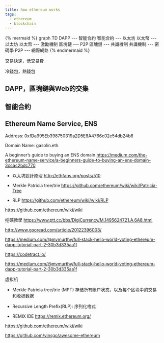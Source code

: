 ```yaml
---
title: how ethereum works
tags:
  - ethereum
  - blockchain
---
```


{% mermaid %}
graph TD
DAPP --- 智能合約
智能合約 --- 以太坊
以太幣 --- 以太坊
以太幣 --- 激勵機制
區塊鏈 --- P2P
區塊鏈 --- 共識機制
共識機制 --- 密碼學
P2P --- 網際網路
{% endmermaid %}


交易快速，低交易費


冷錢包，熱錢包

## DAPP，區塊鏈與Web的交集

## 智能合約

## Ethereum Name Service, ENS

Address: 0xfDa995Eb398750319a2D5E8A4766c02e54db24b8

Domain Name:
gasolin.eth

A beginner’s guide to buying an ENS domain
https://medium.com/the-ethereum-name-service/a-beginners-guide-to-buying-an-ens-domain-3ccac2bdc770


* 以太坊設計原理 http://ethfans.org/posts/510

* Merkle Patricia tree/trie https://github.com/ethereum/wiki/wiki/Patricia-Tree
* RLP https://github.com/ethereum/wiki/wiki/RLP

https://github.com/ethereum/wiki/wiki


挖礦教學
https://www.ptt.cc/bbs/DigiCurrency/M.1495624721.A.6A8.html

http://www.gooread.com/article/20122396003/

https://medium.com/@mvmurthy/full-stack-hello-world-voting-ethereum-dapp-tutorial-part-2-30b3d335aa1f

https://codetract.io/

https://medium.com/@mvmurthy/full-stack-hello-world-voting-ethereum-dapp-tutorial-part-2-30b3d335aa1f


虚拟机
* Merkle Patricia tree/trie (MPT) 存储所有账户状态，以及每个区块中的交易和收据数据
* Recursive Length Prefix(RLP): 序列化格式

* REMIX IDE https://remix.ethereum.org/


https://github.com/ethereum/wiki/wiki

https://github.com/vinsgo/awesome-ethereum
